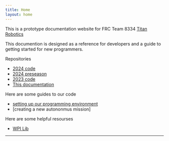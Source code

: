 ```yaml
---
title: Home
layout: home
---
```


This is a prototype documentation website for FRC Team 8334 [Titan Robotics]

This documention is designed as a reference for developers and a guide to getting started for new programmers.

Repositories 
- [2024 code]
- [2024 preseason]
- [2023 code]
- [This documentation]

Here are some guides to our code 
- [setting up our programming environment]
- [creating a new autononmus mission]

Here are some helpful resourses
- [WPI Lib]

----

[^1]: [It can take up to 10 minutes for changes to your site to publish after you push the changes to GitHub](https://docs.github.com/en/pages/setting-up-a-github-pages-site-with-jekyll/creating-a-github-pages-site-with-jekyll#creating-your-site).


[Titan Robotics]: https://tca-robotics.weebly.com/
[WPI Lib]: https://docs.wpilib.org/en/stable/index.html
[2024 code]: https://github.com/Team8334/TitanRobotics2024
[2024 preseason]:https://github.com/TCArobotics/TitanRobotics2024Prep
[2023 code]:https://github.com/TCArobotics/TitanRobotics2023
[This documentation]: https://github.com/Team8334/Docs
 [setting up our programming environment]: https://team8334.github.io/Docs/GettingStarted.md
 